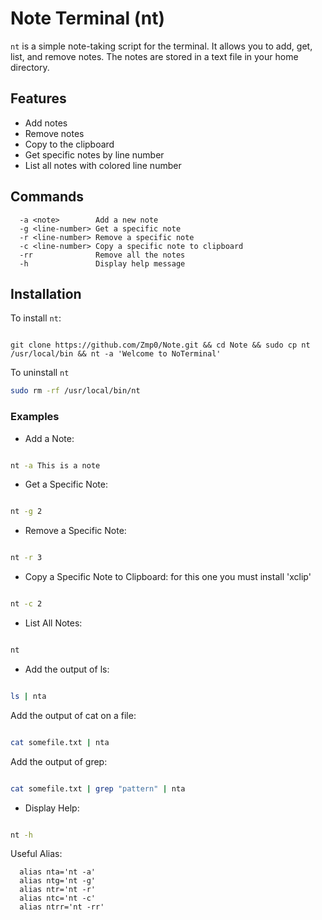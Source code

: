 # Note Terminal (nt)

`nt` is a simple note-taking script for the terminal. It allows you to add, get, list, and remove notes. The notes are stored in a text file in your home directory.

## Features

- Add notes
- Remove notes
- Copy to the clipboard
- Get specific notes by line number
- List all notes with colored line number

## Commands
```
  -a <note>        Add a new note
  -g <line-number> Get a specific note
  -r <line-number> Remove a specific note
  -c <line-number> Copy a specific note to clipboard
  -rr              Remove all the notes 
  -h               Display help message
```

## Installation

To install `nt`:

 ```

git clone https://github.com/Zmp0/Note.git && cd Note && sudo cp nt /usr/local/bin && nt -a 'Welcome to NoTerminal'

 ```

To uninstall `nt`
 ``` bash
sudo rm -rf /usr/local/bin/nt
 ```


### Examples

- Add a Note:

```sh

nt -a This is a note
   ```
- Get a Specific Note:

```sh

nt -g 2
   ```
- Remove a Specific Note:

```sh

nt -r 3
   ```
- Copy a Specific Note to Clipboard: for this one you must install 'xclip'

```sh

nt -c 2
   ```
- List All Notes:

```sh

nt
   ```
- Add the output of ls:

```sh

ls | nta
   ```
Add the output of cat on a file:

```sh

cat somefile.txt | nta
   ```   
Add the output of grep:

```sh

cat somefile.txt | grep "pattern" | nta
   ```
- Display Help:

```bash

nt -h
   ```



Useful Alias:


 ```
   alias nta='nt -a'
   alias ntg='nt -g'
   alias ntr='nt -r'
   alias ntc='nt -c'
   alias ntrr='nt -rr'
 ```
